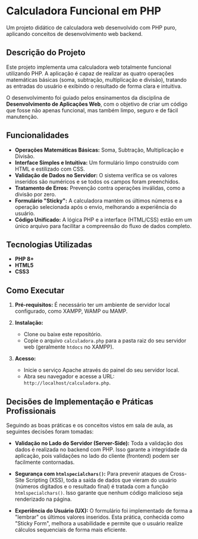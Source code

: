 # Calculadora Funcional em PHP

Um projeto didático de calculadora web desenvolvido com PHP puro, aplicando conceitos de desenvolvimento web backend.

## Descrição do Projeto

Este projeto implementa uma calculadora web totalmente funcional utilizando PHP. A aplicação é capaz de realizar as quatro operações matemáticas básicas (soma, subtração, multiplicação e divisão), tratando as entradas do usuário e exibindo o resultado de forma clara e intuitiva.

O desenvolvimento foi guiado pelos ensinamentos da disciplina de **Desenvolvimento de Aplicações Web**, com o objetivo de criar um código que fosse não apenas funcional, mas também limpo, seguro e de fácil manutenção.

## Funcionalidades

* **Operações Matemáticas Básicas:** Soma, Subtração, Multiplicação e Divisão.
* **Interface Simples e Intuitiva:** Um formulário limpo construído com HTML e estilizado com CSS.
* **Validação de Dados no Servidor:** O sistema verifica se os valores inseridos são numéricos e se todos os campos foram preenchidos.
* **Tratamento de Erros:** Prevenção contra operações inválidas, como a divisão por zero.
* **Formulário "Sticky":** A calculadora mantém os últimos números e a operação selecionada após o envio, melhorando a experiência do usuário.
* **Código Unificado:** A lógica PHP e a interface (HTML/CSS) estão em um único arquivo para facilitar a compreensão do fluxo de dados completo.

## Tecnologias Utilizadas

* **PHP 8+**
* **HTML5**
* **CSS3**

## Como Executar

1.  **Pré-requisitos:** É necessário ter um ambiente de servidor local configurado, como XAMPP, WAMP ou MAMP.

2.  **Instalação:**
    * Clone ou baixe este repositório.
    * Copie o arquivo `calculadora.php` para a pasta raiz do seu servidor web (geralmente `htdocs` no XAMPP).

3.  **Acesso:**
    * Inicie o serviço Apache através do painel do seu servidor local.
    * Abra seu navegador e acesse a URL: `http://localhost/calculadora.php`.

## Decisões de Implementação e Práticas Profissionais

Seguindo as boas práticas e os conceitos vistos em sala de aula, as seguintes decisões foram tomadas:

* **Validação no Lado do Servidor (Server-Side):** Toda a validação dos dados é realizada no backend com PHP. Isso garante a integridade da aplicação, pois validações no lado do cliente (frontend) podem ser facilmente contornadas.

* **Segurança com `htmlspecialchars()`:** Para prevenir ataques de Cross-Site Scripting (XSS), toda a saída de dados que vieram do usuário (números digitados e o resultado final) é tratada com a função `htmlspecialchars()`. Isso garante que nenhum código malicioso seja renderizado na página.

* **Experiência do Usuário (UX):** O formulário foi implementado de forma a "lembrar" os últimos valores inseridos. Esta prática, conhecida como "Sticky Form", melhora a usabilidade e permite que o usuário realize cálculos sequenciais de forma mais eficiente.
